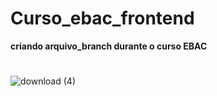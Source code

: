 # Curso_ebac_frontend
 **criando arquivo_branch durante o curso EBAC**
#
![download (4)](https://user-images.githubusercontent.com/101948439/204113280-1d9db828-6a38-49fd-8310-4ec2d0e7726e.jpg)

